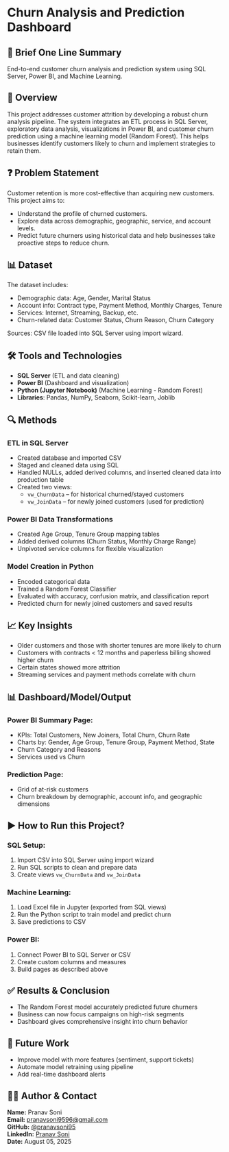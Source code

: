 # Churn Analysis and Prediction Dashboard

## 📝 Brief One Line Summary
End-to-end customer churn analysis and prediction system using SQL Server, Power BI, and Machine Learning.

## 📌 Overview
This project addresses customer attrition by developing a robust churn analysis pipeline. The system integrates an ETL process in SQL Server, exploratory data analysis, visualizations in Power BI, and customer churn prediction using a machine learning model (Random Forest). This helps businesses identify customers likely to churn and implement strategies to retain them.

## ❓ Problem Statement
Customer retention is more cost-effective than acquiring new customers. This project aims to:
- Understand the profile of churned customers.
- Explore data across demographic, geographic, service, and account levels.
- Predict future churners using historical data and help businesses take proactive steps to reduce churn.

## 📊 Dataset
The dataset includes:
- Demographic data: Age, Gender, Marital Status
- Account info: Contract type, Payment Method, Monthly Charges, Tenure
- Services: Internet, Streaming, Backup, etc.
- Churn-related data: Customer Status, Churn Reason, Churn Category

Sources: CSV file loaded into SQL Server using import wizard.

## 🛠️ Tools and Technologies
- **SQL Server** (ETL and data cleaning)
- **Power BI** (Dashboard and visualization)
- **Python (Jupyter Notebook)** (Machine Learning - Random Forest)
- **Libraries**: Pandas, NumPy, Seaborn, Scikit-learn, Joblib

## 🔍 Methods

### ETL in SQL Server
- Created database and imported CSV
- Staged and cleaned data using SQL
- Handled NULLs, added derived columns, and inserted cleaned data into production table
- Created two views:
  - `vw_ChurnData` – for historical churned/stayed customers
  - `vw_JoinData` – for newly joined customers (used for prediction)

### Power BI Data Transformations
- Created Age Group, Tenure Group mapping tables
- Added derived columns (Churn Status, Monthly Charge Range)
- Unpivoted service columns for flexible visualization

### Model Creation in Python
- Encoded categorical data
- Trained a Random Forest Classifier
- Evaluated with accuracy, confusion matrix, and classification report
- Predicted churn for newly joined customers and saved results

## 📈 Key Insights
- Older customers and those with shorter tenures are more likely to churn
- Customers with contracts < 12 months and paperless billing showed higher churn
- Certain states showed more attrition
- Streaming services and payment methods correlate with churn

## 📊 Dashboard/Model/Output

### Power BI Summary Page:
- KPIs: Total Customers, New Joiners, Total Churn, Churn Rate
- Charts by: Gender, Age Group, Tenure Group, Payment Method, State
- Churn Category and Reasons
- Services used vs Churn

### Prediction Page:
- Grid of at-risk customers
- Churn breakdown by demographic, account info, and geographic dimensions

## ▶️ How to Run this Project?

### SQL Setup:
1. Import CSV into SQL Server using import wizard
2. Run SQL scripts to clean and prepare data
3. Create views `vw_ChurnData` and `vw_JoinData`

### Machine Learning:
1. Load Excel file in Jupyter (exported from SQL views)
2. Run the Python script to train model and predict churn
3. Save predictions to CSV

### Power BI:
1. Connect Power BI to SQL Server or CSV
2. Create custom columns and measures
3. Build pages as described above

## ✅ Results & Conclusion
- The Random Forest model accurately predicted future churners
- Business can now focus campaigns on high-risk segments
- Dashboard gives comprehensive insight into churn behavior

## 🚀 Future Work
- Improve model with more features (sentiment, support tickets)
- Automate model retraining using pipeline
- Add real-time dashboard alerts

## 👨‍💻 Author & Contact
**Name:** Pranav Soni  
**Email:** pranavsoni9596@gmail.com  
**GitHub:** [@pranavsoni95](https://github.com/pranavsoni95)  
**LinkedIn:** [Pranav Soni](https://www.linkedin.com/in/pranav-soni-826a43222/)  
**Date:** August 05, 2025

